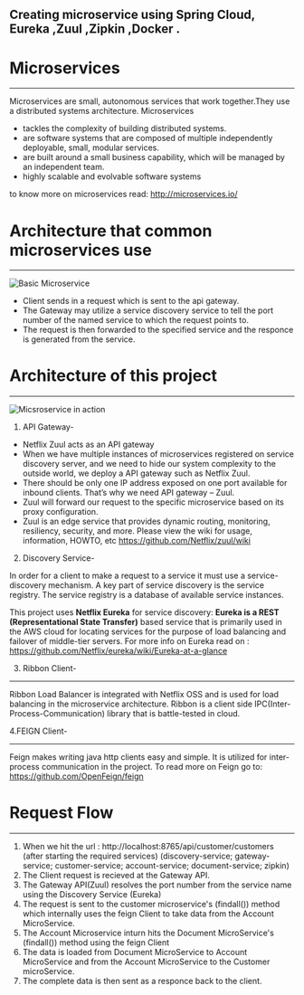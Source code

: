 ## Creating microservice using Spring Cloud, Eureka ,Zuul ,Zipkin ,Docker .

# Microservices
***
Microservices are small, autonomous services that work together.They use a distributed systems architecture.
Microservices
- tackles the complexity of building distributed systems.
- are software systems that are composed of multiple independently deployable, small, modular services.
- are built around a small business capability, which will be managed by an independent team.
- highly scalable and evolvable software systems

to know more on microservices read:  http://microservices.io/

# Architecture that common microservices use
***

![Basic Microservice](https://tusharsharma118.github.io/Hosted-Images/MVC%20Basic.PNG)

* Client sends in a request which is sent to the api gateway.
* The Gateway may utilize a service discovery service to tell the port number of the named service to which the request points to.
* The request is then forwarded to the specified service and the responce is generated from the service.

# Architecture of this project
***
![Micsroservice in action](https://tusharsharma118.github.io/Hosted-Images/MSA-1.PNG)
1. API Gateway- 
  *  Netflix Zuul acts as an API gateway
  *  When we have multiple instances of microservices registered on service discovery server, and  we need to hide our system complexity        to the outside world, we deploy a API gateway such as Netflix Zuul.
  *  There should be only one IP address exposed on one port available for inbound clients. That’s why we need API gateway – Zuul.
  *  Zuul will forward our request to the specific microservice based on its proxy configuration.
  *  Zuul is an edge service that provides dynamic routing, monitoring, resiliency, security, and more. Please view the wiki for usage,        information, HOWTO, etc https://github.com/Netflix/zuul/wiki
  
  2. Discovery Service-
  
   In order for a client to make a request to a service it must use a service-discovery mechanism. A key part of service discovery is      the service registry. The service registry is a database of available service instances. 

   This project uses **Netflix Eureka** for service discovery:
   **Eureka is a REST (Representational State Transfer)** based service that is primarily used in the AWS cloud for locating services      for the purpose of load balancing and failover of middle-tier servers.
   For more info on Eureka read on : https://github.com/Netflix/eureka/wiki/Eureka-at-a-glance

  3. Ribbon Client-
  ***
   Ribbon Load Balancer is integrated with Netflix OSS and is used for load balancing in the microservice architecture.
   Ribbon is a client side IPC(Inter-Process-Communication) library that is battle-tested in cloud. 

  4.FEIGN Client-
  ***
   Feign makes writing java http clients easy and simple. It is utilized for inter-process communication in the project.
   To read more on Feign go to: https://github.com/OpenFeign/feign 

# Request Flow
***
  1. When we hit the url : 	http://localhost:8765/api/customer/customers
                            (after starting the required services)
                            (discovery-service; gateway-service; customer-service; account-service; document-service; zipkin) 
  2. The Client request is recieved at the Gateway API.
  3. The Gateway API(Zuul) resolves the port number from the service 	name using the Discovery Service (Eureka)
  3. The request is sent to the customer microservice's (findall()) method which internally uses the feign Client to take data from the       Account MicroService.
  4. The Account Microservice inturn hits the Document MicroService's (findall()) method using the feign Client
  5. The data is loaded from Document MicroService to Account MicroService and from the Account MicroService to the Customer                  microService.
  6. The complete data is then sent as a responce back to the client.



  



